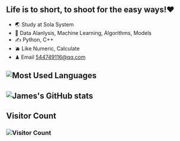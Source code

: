 ## Life is to short, to shoot for the easy ways!❤️
- 🌏  Study at Sola System
- 🧙  Data Alanlysis, Machine Learning, Algorithms, Models
- ✍️   Python, C++
- 🫐  Like Numeric, Calculate
- ♟   Email 544749116@qq.com

## ![Most Used Languages](https://github-readme-stats.vercel.app/api/top-langs/?username=JamesQian11&layout=compact)

## ![James's GitHub stats](https://github-readme-stats.vercel.app/api?username=JamesQian11&show_icons=true)
## Visitor Count
### ![Visitor Count](https://profile-counter.glitch.me/JamesQian11/count.svg)


<!--START_SECTION:waka-->
<!--END_SECTION:waka-->


<!--
**JamesQian11/JamesQian11** is a ✨ _special_ ✨ repository because its `README.md` (this file) appears on your GitHub profile.

Here are some ideas to get you started:

- 🔭 I’m currently working on ...
- 🌱 I’m currently learning ...
- 👯 I’m looking to collaborate on ...
- 🤔 I’m looking for help with ...
- 💬 Ask me about ...
- 📫 How to reach me: ...
- 😄 Pronouns: ...
- ⚡ Fun fact: ...
-->
